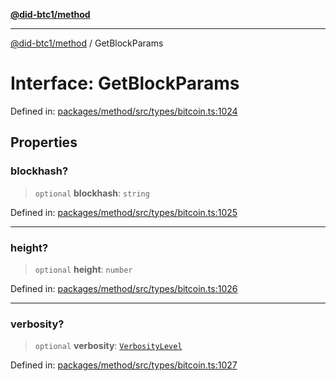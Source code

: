 [**@did-btc1/method**](../README.md)

***

[@did-btc1/method](../globals.md) / GetBlockParams

# Interface: GetBlockParams

Defined in: [packages/method/src/types/bitcoin.ts:1024](https://github.com/dcdpr/did-btc1-js/blob/751aedd75738c26882a2149e644ae32b9e424707/packages/method/src/types/bitcoin.ts#L1024)

## Properties

### blockhash?

> `optional` **blockhash**: `string`

Defined in: [packages/method/src/types/bitcoin.ts:1025](https://github.com/dcdpr/did-btc1-js/blob/751aedd75738c26882a2149e644ae32b9e424707/packages/method/src/types/bitcoin.ts#L1025)

***

### height?

> `optional` **height**: `number`

Defined in: [packages/method/src/types/bitcoin.ts:1026](https://github.com/dcdpr/did-btc1-js/blob/751aedd75738c26882a2149e644ae32b9e424707/packages/method/src/types/bitcoin.ts#L1026)

***

### verbosity?

> `optional` **verbosity**: [`VerbosityLevel`](../enumerations/VerbosityLevel.md)

Defined in: [packages/method/src/types/bitcoin.ts:1027](https://github.com/dcdpr/did-btc1-js/blob/751aedd75738c26882a2149e644ae32b9e424707/packages/method/src/types/bitcoin.ts#L1027)
